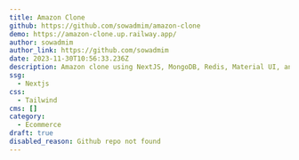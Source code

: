 ```yaml
---
title: Amazon Clone
github: https://github.com/sowadmim/amazon-clone
demo: https://amazon-clone.up.railway.app/
author: sowadmim
author_link: https://github.com/sowadmim
date: 2023-11-30T10:56:33.236Z
description: Amazon clone using NextJS, MongoDB, Redis, Material UI, and Stripe
ssg:
  - Nextjs
css:
  - Tailwind
cms: []
category:
  - Ecommerce
draft: true
disabled_reason: Github repo not found
---
```

